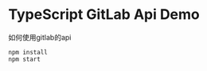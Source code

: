 TypeScript GitLab Api Demo
===========================

如何使用gitlab的api

```
npm install
npm start
```
